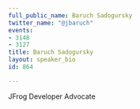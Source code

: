 ```yaml
---
full_public_name: Baruch Sadogursky
twitter_name: "@jbaruch"
events:
- 3148
- 3127
title: Baruch Sadogursky
layout: speaker_bio
id: 864

---
```

JFrog Developer Advocate